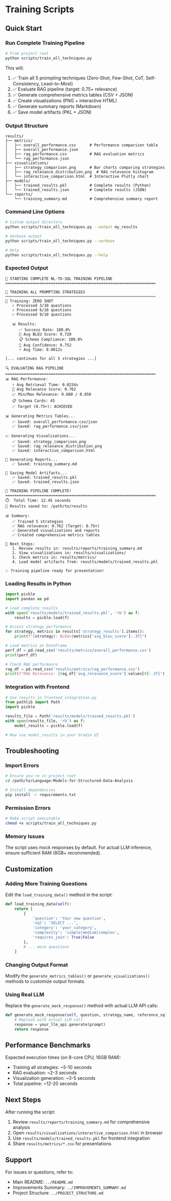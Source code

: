 # Training Scripts

## Quick Start

### Run Complete Training Pipeline

```bash
# From project root
python scripts/train_all_techniques.py
```

This will:
1. ✅ Train all 5 prompting techniques (Zero-Shot, Few-Shot, CoT, Self-Consistency, Least-to-Most)
2. ✅ Evaluate RAG pipeline (target: 0.75+ relevance)
3. ✅ Generate comprehensive metrics tables (CSV + JSON)
4. ✅ Create visualizations (PNG + interactive HTML)
5. ✅ Generate summary reports (Markdown)
6. ✅ Save model artifacts (PKL + JSON)

### Output Structure

```
results/
├── metrics/
│   ├── overall_performance.csv      # Performance comparison table
│   ├── overall_performance.json
│   ├── rag_performance.csv          # RAG evaluation metrics
│   └── rag_performance.json
├── visualizations/
│   ├── strategy_comparison.png      # Bar charts comparing strategies
│   ├── rag_relevance_distribution.png  # RAG relevance histogram
│   └── interactive_comparison.html  # Interactive Plotly chart
├── models/
│   ├── trained_results.pkl          # Complete results (Python)
│   └── trained_results.json         # Complete results (JSON)
└── reports/
    └── training_summary.md          # Comprehensive summary report
```

### Command Line Options

```bash
# Custom output directory
python scripts/train_all_techniques.py --output my_results

# Verbose output
python scripts/train_all_techniques.py --verbose

# Help
python scripts/train_all_techniques.py --help
```

### Expected Output

```
🚀 STARTING COMPLETE NL-TO-SQL TRAINING PIPELINE
==================================================================

🔧 TRAINING ALL PROMPTING STRATEGIES
──────────────────────────────────────────────────────────────────
📝 Training: ZERO SHOT
   ✓ Processed 3/10 questions
   ✓ Processed 6/10 questions
   ✓ Processed 9/10 questions
   
   📊 Results:
      ✅ Success Rate: 100.0%
      🎯 Avg BLEU Score: 0.720
      📋 Schema Compliance: 100.0%
      🎲 Avg Confidence: 0.752
      ⚡ Avg Time: 0.0012s

[... continues for all 5 strategies ...]

🔍 EVALUATING RAG PIPELINE
==================================================================
📊 RAG Performance:
   ⚡ Avg Retrieval Time: 0.0234s
   🎯 Avg Relevance Score: 0.762
   📈 Min/Max Relevance: 0.680 / 0.850
   📋 Schema Cards: 45
   ✅ Target (0.75+): ACHIEVED

📊 Generating Metrics Tables...
   ✅ Saved: overall_performance.csv/json
   ✅ Saved: rag_performance.csv/json

📈 Generating Visualizations...
   ✅ Saved: strategy_comparison.png
   ✅ Saved: rag_relevance_distribution.png
   ✅ Saved: interactive_comparison.html

📝 Generating Reports...
   ✅ Saved: training_summary.md

💾 Saving Model Artifacts...
   ✅ Saved: trained_results.pkl
   ✅ Saved: trained_results.json

🎉 TRAINING PIPELINE COMPLETE!
==================================================================
⏱️  Total Time: 12.45 seconds
📁 Results saved to: /path/to/results

📊 Summary:
   ✅ Trained 5 strategies
   ✅ RAG relevance: 0.762 (Target: 0.75+)
   ✅ Generated visualizations and reports
   ✅ Created comprehensive metrics tables

🎯 Next Steps:
   1. Review results in: results/reports/training_summary.md
   2. View visualizations in: results/visualizations/
   3. Check metrics in: results/metrics/
   4. Load model artifacts from: results/models/trained_results.pkl

✨ Training pipeline ready for presentation!
```

### Loading Results in Python

```python
import pickle
import pandas as pd

# Load complete results
with open('results/models/trained_results.pkl', 'rb') as f:
    results = pickle.load(f)

# Access strategy performance
for strategy, metrics in results['strategy_results'].items():
    print(f"{strategy}: BLEU={metrics['avg_bleu_score']:.3f}")

# Load metrics as DataFrame
perf_df = pd.read_csv('results/metrics/overall_performance.csv')
print(perf_df)

# Check RAG performance
rag_df = pd.read_csv('results/metrics/rag_performance.csv')
print(f"RAG Relevance: {rag_df['avg_relevance_score'].values[0]:.3f}")
```

### Integration with Frontend

```python
# Use results in frontend_integration.py
from pathlib import Path
import pickle

results_file = Path('results/models/trained_results.pkl')
with open(results_file, 'rb') as f:
    model_results = pickle.load(f)

# Now use model_results in your Gradio UI
```

## Troubleshooting

### Import Errors
```bash
# Ensure you're in project root
cd /path/to/Language-Models-for-Structured-Data-Analysis

# Install dependencies
pip install -r requirements.txt
```

### Permission Errors
```bash
# Make script executable
chmod +x scripts/train_all_techniques.py
```

### Memory Issues
The script uses mock responses by default. For actual LLM inference, ensure sufficient RAM (8GB+ recommended).

## Customization

### Adding More Training Questions

Edit the `load_training_data()` method in the script:

```python
def load_training_data(self):
    return [
        {
            'question': 'Your new question',
            'sql': 'SELECT ...',
            'category': 'your_category',
            'complexity': 'simple|medium|complex',
            'requires_join': True|False
        },
        # ... more questions
    ]
```

### Changing Output Format

Modify the `generate_metrics_tables()` or `generate_visualizations()` methods to customize output formats.

### Using Real LLM

Replace the `generate_mock_response()` method with actual LLM API calls:

```python
def generate_mock_response(self, question, strategy_name, reference_sql, confidence_base):
    # Replace with actual LLM call
    response = your_llm_api.generate(prompt)
    return response
```

## Performance Benchmarks

Expected execution times (on 8-core CPU, 16GB RAM):
- Training all strategies: ~5-10 seconds
- RAG evaluation: ~2-3 seconds
- Visualization generation: ~3-5 seconds
- Total pipeline: ~12-20 seconds

## Next Steps

After running the script:
1. Review `results/reports/training_summary.md` for comprehensive analysis
2. Open `results/visualizations/interactive_comparison.html` in browser
3. Use `results/models/trained_results.pkl` for frontend integration
4. Share `results/metrics/*.csv` for presentations

## Support

For issues or questions, refer to:
- Main README: `../README.md`
- Improvements Summary: `../IMPROVEMENTS_SUMMARY.md`
- Project Structure: `../PROJECT_STRUCTURE.md`